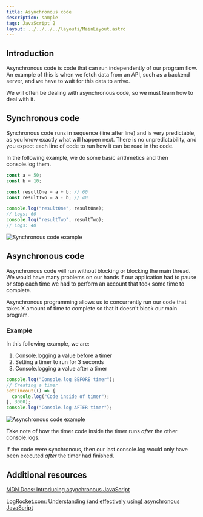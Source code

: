 ```yaml
---
title: Asynchronous code
description: sample
tags: JavaScript 2
layout: ../../../../layouts/MainLayout.astro
---
```


## Introduction

Asynchronous code is code that can run independently of our program flow. An example of this is when we fetch data from an API, such as a backend server, and we have to wait for this data to arrive.

We will often be dealing with asynchronous code, so we must learn how to deal with it.

## Synchronous code

Synchronous code runs in sequence (line after line) and is very predictable, as you know exactly what will happen next. There is no unpredictability, and you expect each line of code to run how it can be read in the code.

In the following example, we do some basic arithmetics and then console.log them.

```js
const a = 50;
const b = 10;

const resultOne = a + b; // 60
const resultTwo = a - b; // 40

console.log("resultOne", resultOne);
// Logs: 60
console.log("resultTwo", resultTwo);
// Logs: 40
```

![Synchronous code example](/images/javascript-2/async/asynchronous-code-example.png)

## Asynchronous code

Asynchronous code will run without blocking or blocking the main thread. We would have many problems on our hands if our application had to pause or stop each time we had to perform an account that took some time to complete.

Asynchronous programming allows us to concurrently run our code that takes X amount of time to complete so that it doesn't block our main program.

### Example

In this following example, we are:

1. Console.logging a value before a timer
2. Setting a timer to run for 3 seconds
3. Console.logging a value after a timer

```js
console.log("Console.log BEFORE timer");
// Creating a timer
setTimeout(() => {
  console.log("Code inside of timer");
}, 3000);
console.log("Console.log AFTER timer");
```

![Asynchronous code example](/images/javascript-2/async/asynchronous-code-example.png)

Take note of how the timer code inside the timer runs _after_ the other console.logs.

If the code were synchronous, then our last console.log would only have been executed _after_ the timer had finished.

## Additional resources

[MDN Docs: Introducing asynchronous JavaScript](https://developer.mozilla.org/en-US/docs/Learn/JavaScript/Asynchronous/Introducing)

[LogRocket.com: Understanding (and effectively using) asynchronous JavaScript](https://blog.logrocket.com/understanding-asynchronous-javascript/)
